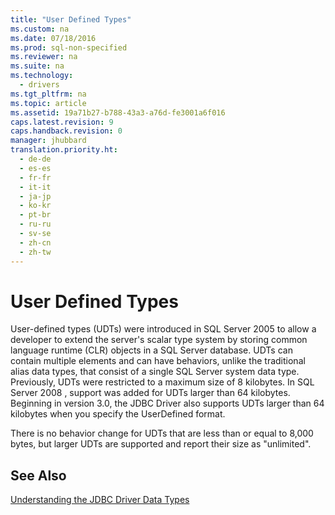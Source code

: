 ```yaml
---
title: "User Defined Types"
ms.custom: na
ms.date: 07/18/2016
ms.prod: sql-non-specified
ms.reviewer: na
ms.suite: na
ms.technology: 
  - drivers
ms.tgt_pltfrm: na
ms.topic: article
ms.assetid: 19a71b27-b788-43a3-a76d-fe3001a6f016
caps.latest.revision: 9
caps.handback.revision: 0
manager: jhubbard
translation.priority.ht: 
  - de-de
  - es-es
  - fr-fr
  - it-it
  - ja-jp
  - ko-kr
  - pt-br
  - ru-ru
  - sv-se
  - zh-cn
  - zh-tw
---
```

# User Defined Types
  User-defined types (UDTs) were introduced in  SQL Server 2005  to allow a developer to extend the server's scalar type system by storing common language runtime (CLR) objects in a  SQL Server  database. UDTs can contain multiple elements and can have behaviors, unlike the traditional alias data types, that consist of a single  SQL Server  system data type. Previously, UDTs were restricted to a maximum size of 8 kilobytes. In  SQL Server 2008 , support was added for UDTs larger than 64 kilobytes. Beginning in version 3.0, the JDBC Driver also supports UDTs larger than 64 kilobytes when you specify the UserDefined format.  
  
 There is no behavior change for UDTs that are less than or equal to 8,000 bytes, but larger UDTs are supported and report their size as "unlimited".  
  
## See Also  
 [Understanding the JDBC Driver Data Types](../content/Understanding-the-JDBC-Driver-Data-Types.md)  
  
  
